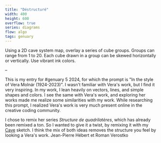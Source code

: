 ```yaml
---
title: "Déstructuré"
width: 400
height: 600
overflow: true
series: diagrams
flow: algo
tags: genuary
---
```


Using a 2D cave system map, overlay a series of cube groups. Groups can range from 1 to 20. Each cube drawn in a group can be skewed horizontally or vertically. Use vibrant ink colors.

<span class="color-accent">–</span>

This is my entry for #genuary 5 2024, for which the prompt is "In the style of Vera Molnár (1924-2023)". I wasn't familiar with Vera's work, but I find it very inspiring. In my work, I lean heavily on vectors, lines, and simple shapes and colors. I see the same with Vera's work, and exploring her works made me realize some similarities with my work. While researching this prompt, I realized Vera's work is very much present online in the creative coding community.

I chose to remix her series _Structure de quadrilatères_, which has already been remixed a ton. So I wanted to give it a twist, by remixing it with my [Cave](/generative/cave) sketch. I think the mix of both ideas removes the structure you feel by looking a Vera's work.
Jean-Pierre Hébert et Roman
Verostko
